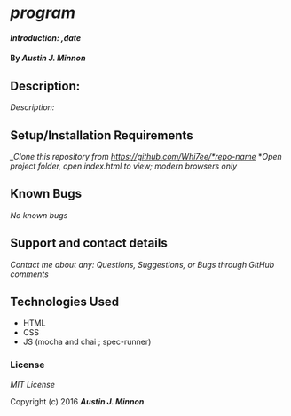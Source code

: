 # _program_

#### _Introduction: ,date_

#### By _**Austin J. Minnon**_

## Description:

_Description:_

## Setup/Installation Requirements

*_Clone this repository from https://github.com/Whi7ee/*repo-name*
*_Open project folder, open index.html to view; modern browsers only_

## Known Bugs

_No known bugs_

## Support and contact details

_Contact me about any: Questions, Suggestions, or Bugs through GitHub comments_

## Technologies Used

* HTML
* CSS
* JS
(mocha and chai ; spec-runner)

### License

*MIT License*

Copyright (c) 2016 **_Austin J. Minnon_**
